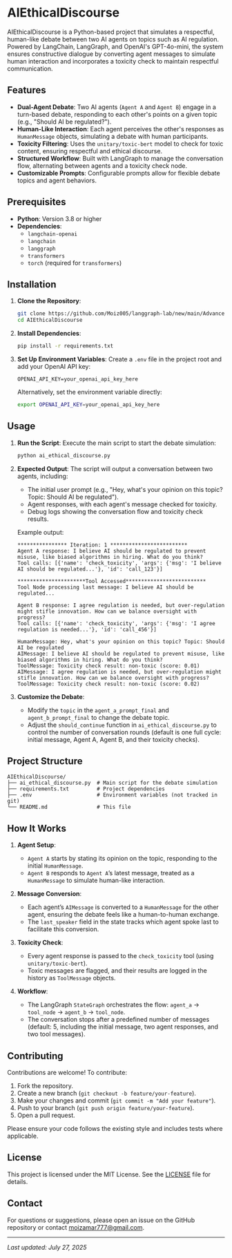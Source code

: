 # AIEthicalDiscourse

AIEthicalDiscourse is a Python-based project that simulates a respectful, human-like debate between two AI agents on topics such as AI regulation. Powered by LangChain, LangGraph, and OpenAI's GPT-4o-mini, the system ensures constructive dialogue by converting agent messages to simulate human interaction and incorporates a toxicity check to maintain respectful communication.

## Features

- **Dual-Agent Debate**: Two AI agents (`Agent A` and `Agent B`) engage in a turn-based debate, responding to each other's points on a given topic (e.g., "Should AI be regulated?").
- **Human-Like Interaction**: Each agent perceives the other's responses as `HumanMessage` objects, simulating a debate with human participants.
- **Toxicity Filtering**: Uses the `unitary/toxic-bert` model to check for toxic content, ensuring respectful and ethical discourse.
- **Structured Workflow**: Built with LangGraph to manage the conversation flow, alternating between agents and a toxicity check node.
- **Customizable Prompts**: Configurable prompts allow for flexible debate topics and agent behaviors.

## Prerequisites

- **Python**: Version 3.8 or higher
- **Dependencies**:
  - `langchain-openai`
  - `langchain`
  - `langgraph`
  - `transformers`
  - `torch` (required for `transformers`)

## Installation

1. **Clone the Repository**:
   ```bash
   git clone https://github.com/Moiz005/langgraph-lab/new/main/Advanced/AIEthicalDiscourse.git
   cd AIEthicalDiscourse
   ```

2. **Install Dependencies**:
   ```bash
   pip install -r requirements.txt
   ```

3. **Set Up Environment Variables**:
   Create a `.env` file in the project root and add your OpenAI API key:
   ```plaintext
   OPENAI_API_KEY=your_openai_api_key_here
   ```

   Alternatively, set the environment variable directly:
   ```bash
   export OPENAI_API_KEY=your_openai_api_key_here
   ```

## Usage

1. **Run the Script**:
   Execute the main script to start the debate simulation:
   ```bash
   python ai_ethical_discourse.py
   ```

2. **Expected Output**:
   The script will output a conversation between two agents, including:
   - The initial user prompt (e.g., "Hey, what's your opinion on this topic? Topic: Should AI be regulated").
   - Agent responses, with each agent's message checked for toxicity.
   - Debug logs showing the conversation flow and toxicity check results.

   Example output:
   ```
   **************** Iteration: 1 *************************
   Agent A response: I believe AI should be regulated to prevent misuse, like biased algorithms in hiring. What do you think?
   Tool calls: [{'name': 'check_toxicity', 'args': {'msg': 'I believe AI should be regulated...'}, 'id': 'call_123'}]

   **********************Tool Accessed**************************
   Tool Node processing last message: I believe AI should be regulated...

   Agent B response: I agree regulation is needed, but over-regulation might stifle innovation. How can we balance oversight with progress?
   Tool calls: [{'name': 'check_toxicity', 'args': {'msg': 'I agree regulation is needed...'}, 'id': 'call_456'}]

   HumanMessage: Hey, what's your opinion on this topic? Topic: Should AI be regulated
   AIMessage: I believe AI should be regulated to prevent misuse, like biased algorithms in hiring. What do you think?
   ToolMessage: Toxicity check result: non-toxic (score: 0.01)
   AIMessage: I agree regulation is needed, but over-regulation might stifle innovation. How can we balance oversight with progress?
   ToolMessage: Toxicity check result: non-toxic (score: 0.02)
   ```

3. **Customize the Debate**:
   - Modify the `topic` in the `agent_a_prompt_final` and `agent_b_prompt_final` to change the debate topic.
   - Adjust the `should_continue` function in `ai_ethical_discourse.py` to control the number of conversation rounds (default is one full cycle: initial message, Agent A, Agent B, and their toxicity checks).

## Project Structure

```
AIEthicalDiscourse/
├── ai_ethical_discourse.py  # Main script for the debate simulation
├── requirements.txt         # Project dependencies
├── .env                     # Environment variables (not tracked in git)
└── README.md                # This file
```

## How It Works

1. **Agent Setup**:
   - `Agent A` starts by stating its opinion on the topic, responding to the initial `HumanMessage`.
   - `Agent B` responds to `Agent A`’s latest message, treated as a `HumanMessage` to simulate human-like interaction.

2. **Message Conversion**:
   - Each agent’s `AIMessage` is converted to a `HumanMessage` for the other agent, ensuring the debate feels like a human-to-human exchange.
   - The `last_speaker` field in the state tracks which agent spoke last to facilitate this conversion.

3. **Toxicity Check**:
   - Every agent response is passed to the `check_toxicity` tool (using `unitary/toxic-bert`).
   - Toxic messages are flagged, and their results are logged in the history as `ToolMessage` objects.

4. **Workflow**:
   - The LangGraph `StateGraph` orchestrates the flow: `agent_a` → `tool_node` → `agent_b` → `tool_node`.
   - The conversation stops after a predefined number of messages (default: 5, including the initial message, two agent responses, and two tool messages).

## Contributing

Contributions are welcome! To contribute:
1. Fork the repository.
2. Create a new branch (`git checkout -b feature/your-feature`).
3. Make your changes and commit (`git commit -m "Add your feature"`).
4. Push to your branch (`git push origin feature/your-feature`).
5. Open a pull request.

Please ensure your code follows the existing style and includes tests where applicable.

## License

This project is licensed under the MIT License. See the [LICENSE](LICENSE) file for details.

## Contact

For questions or suggestions, please open an issue on the GitHub repository or contact [moizamar777@gmail.com](mailto:moizamar777@gmail.com).

---

*Last updated: July 27, 2025*
